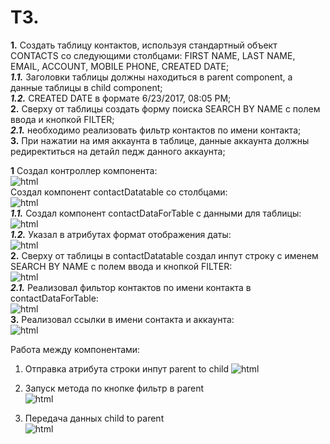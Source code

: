  # ТЗ.<br>
**1.** Создать таблицу контактов, используя стандартный объект CONTACTS со следующими столбцами: FIRST NAME, LAST NAME, EMAIL, ACCOUNT, MOBILE PHONE, CREATED DATE;<br>
***1.1.*** Заголовки таблицы должны находиться в parent component, а данные таблицы в child component;<br>
***1.2.*** CREATED DATE в формате 6/23/2017, 08:05 PM;<br>
**2.** Сверху от таблицы создать форму поиска SEARCH BY NAME с полем ввода и кнопкой FILTER;<br>
***2.1.*** необходимо реализовать фильтр контактов по имени контакта;<br>
**3.** При нажатии на имя аккаунта в таблице, данные аккаунта должны редиректиться на детайл педж данного аккаунта;<br>

**1** Создал контроллер компонента:<br>
![html](https://github.com/aap-m/.....1.png)<br>
Создал компонент contactDatatable со столбцами:<br>
![html](https://github.com/aap-m/.....2.png)<br>
***1.1.*** Создал компонент contactDataForTable с данными для таблицы:<br>
![html](https://github.com/aap-m/.....3.png)<br>
***1.2.*** Указал в атрибутах формат отображения даты:<br>
![html](https://github.com/aap-m/.....4.png)<br>
**2.** Сверху от таблицы в contactDatatable создал инпут строку с именем SEARCH BY NAME с полем ввода и кнопкой FILTER:<br>
![html](https://github.com/aap-m/.....5.png)<br>
***2.1.*** Реализовал фильтор контактов по имени контакта в contactDataForTable:<br>
![html](https://github.com/aap-m/.....6.png)<br>
**3.** Реализовал ссылки в имени сонтакта и аккаунта:<br>
![html](https://github.com/aap-m/.....7.png)<br>

Работа между компонентами:<br>
1. Отправка атрибута строки инпут parent to child
![html](https://github.com/aap-m/.....8.png)<br>

2. Запуск метода по кнопке фильтр в parent <br>
![html](https://github.com/aap-m/.....9.png)<br>

3. Передача данных child to parent<br>
![html](https://github.com/aap-m/.....10.png)<br>
